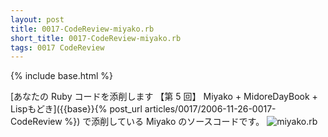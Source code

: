 ```yaml
---
layout: post
title: 0017-CodeReview-miyako.rb
short_title: 0017-CodeReview-miyako.rb
tags: 0017 CodeReview
---
```

{% include base.html %}


[あなたの Ruby コードを添削します 【第 5 回】 Miyako + MidoreDayBook + Lispもどき]({{base}}{% post_url articles/0017/2006-11-26-0017-CodeReview %}) で添削している Miyako のソースコードです。
![miyako.rb]({{base}}{{site.baseurl}}/images/0017-CodeReview-miyako.rb/miyako.rb)


